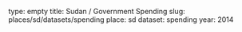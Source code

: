 type: empty
title: Sudan / Government Spending
slug: places/sd/datasets/spending
place: sd
dataset: spending
year: 2014
